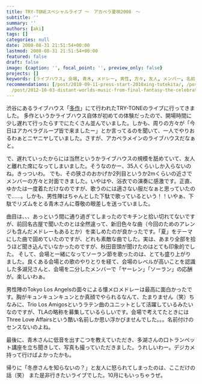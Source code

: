 ```yaml
---
title: TRY-TONEスペシャルライブ 〜　アカペラ夏唄2008　〜
subtitle: ''
summary: ''
authors: [aki]
tags: []
categories: null
date: 2008-08-31 21:51:54+00:00
lastmod: 2008-08-31 21:51:54+00:00
featured: false
draft: false
image: {caption: '', focal_point: '', preview_only: false}
projects: []
keywords: [ライブハウス, 会場, 青木, メドレー, 男性, 方々, 友人, メンバー, 名前, 面々]
recommendations: [/post/2010-09-11-press-start-2010xing-tutekita/, /post/2010-02-07-lian-ma-akaperakontesutonixing-tutekita/,
  /post/2012-10-03-distant-worlds-music-from-final-fantasy-the-celebrationnotiketutoying-mu-kai-shi/]
---
```


渋谷にあるライブハウス「[多作](http://www.tasaku.com/)」にて行われたTRY-TONEのライブに行ってきました。
多作というかライブハウス自体が初めての体験だったので、開場時間に少し遅れて行ったらすでにたくさん並んでいました。しかも、周りの方々が「今日はアカペラグループ皆で来ましたー」とか言ってるのを聞いて、一人でやりおるわぁとニヤニヤしていました。さすが、アカペラメインのライブハウスだなぁと。

で、遅れていったからには当然というかライブハウスの規模を舐めていて、友人と離れた席になってしまいました。そうなのかー、35人くらいしか入らないのね。きっついわ。
でも、その狭さのおかげか2列目というか2mくらいの近さでメンバーの方々と対面できました。いやはや、浴衣での演奏に感激です。正直、ゆかたは一度着ただけなのですが、歌うのには適さない服だなぁと思っていたので……。しかも、男性陣はちゃんとした下駄で歌っているという！！いやぁ、下駄でリズムをとる青木さんに尊敬の眼差しを送っていました。

曲目は、、、あっという間に通り過ぎてしまったのでキチンと拾い切れてないですが、前回名古屋で聞いたのとは全然違って、新旧色々な曲（今回のためのアレンジも含んだメドレーもあるとか）を楽しめたのが良かったです。「夏」をテーマにした曲で固めていたのですが、どれも素敵な曲でした。実は、あまり全部を拾うほど聞き込んでいなかったのですが、秋田音頭が聞けたのはとても印象的でした。
そして、会場と一緒になってソーラン節を歌ったのは、とても盛り上がりました。良くある会場との歌のやりとりを経て、会場のレベルが高いことを認識した多湖兄さんと、会場を二分したメンバーで「ヤーレン」「ソーラン」の応酬が。楽しいわぁ。

男性陣のTokyo Los Angelsの面々による懐メロメドレーは最高に面白かったです。胸がキュンキュンキュンとか真顔でやられるなんて、たまりません（笑）ちなみに、Trio Los Amigosというラテン曲のユニットとして活躍しているみたいなのですが、TLAの略称を募集しているらしいです。会場で考えてたときにはThree Love Affairsという酷い名前しか思い浮かびませんでした。。。名前付けのセンスないのよね。

最後に、青木さんに低音を出すこつを教えていただき、多湖さんの口トランペット講座を立ち聞きして、写真も撮っていただきました。うれしいわー。デジカメ持って行けばよかったかも。

帰りに「冬彦さんを知らないの？」と友人に怒られてしまったのは、ここだけの話（笑）
また是非行きたいライブでした。10月にもいっちゃうぜ。
